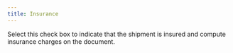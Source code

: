 ```yaml
---
title: Insurance
---
```



Select this check box to indicate that the shipment is insured and compute  insurance charges on the document.
